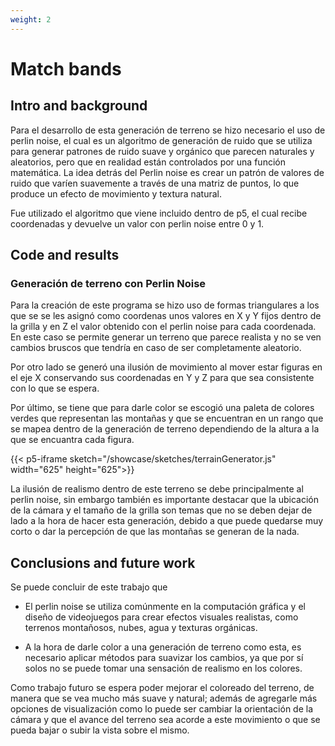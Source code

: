 ```yaml
---
weight: 2
---
```


# Match bands

## Intro and background

Para el desarrollo de esta generación de terreno se hizo necesario el uso de perlin noise, el cual es un algoritmo de generación de ruido que se utiliza para generar patrones de ruido suave y orgánico que parecen naturales y aleatorios, pero que en realidad están controlados por una función matemática. La idea detrás del Perlin noise es crear un patrón de valores de ruido que varíen suavemente a través de una matriz de puntos, lo que produce un efecto de movimiento y textura natural. 

Fue utilizado el algoritmo que viene incluido dentro de p5, el cual recibe coordenadas y devuelve un valor con perlin noise entre 0 y 1.

## Code and results

### Generación de terreno con Perlin Noise

Para la creación de este programa se hizo uso de formas triangulares a los que se se les asignó como coordenas unos valores en X y Y fijos dentro de la grilla y en Z el valor obtenido con el perlin noise para cada coordenada. En este caso se permite generar un terreno que parece realista y no se ven cambios bruscos que tendría en caso de ser completamente aleatorio.

Por otro lado se generó una ilusión de movimiento al mover estar figuras en el eje X conservando sus coordenadas en Y y Z para que sea consistente con lo que se espera.

Por último, se tiene que para darle color se escogió una paleta de colores verdes que representan las montañas y que se encuentran en un rango que se mapea dentro de la generación de terreno dependiendo de la altura a la que se encuantra cada figura.

{{< p5-iframe sketch="/showcase/sketches/terrainGenerator.js" width="625" height="625">}}

La ilusión de realismo dentro de este terreno se debe principalmente al perlin noise, sin embargo también es importante destacar que la ubicación de la cámara y el tamaño de la grilla son temas que no se deben dejar de lado a la hora de hacer esta generación, debido a que puede quedarse muy corto o dar la percepción de que las montañas se generan de la nada. 

## Conclusions and future work

Se puede concluir de este trabajo que 

- El perlin noise se utiliza comúnmente en la computación gráfica y el diseño de videojuegos para crear efectos visuales realistas, como terrenos montañosos, nubes, agua y texturas orgánicas.

- A la hora de darle color a una generación de terreno como esta, es necesario aplicar métodos para suavizar los cambios, ya que por sí solos no se puede tomar una sensación de realismo en los colores.

Como trabajo futuro se espera poder mejorar el coloreado del terreno, de manera que se vea mucho más suave y natural; además de agregarle más opciones de visualización como lo puede ser cambiar la orientación de la cámara y que el avance del terreno sea acorde a este movimiento o que se pueda bajar o subir la vista sobre el mismo.